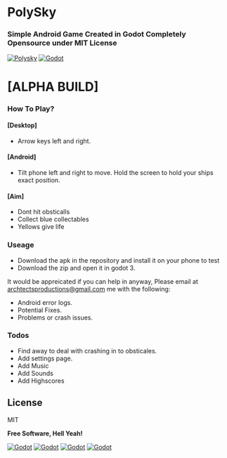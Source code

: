 # PolySky
### Simple Android Game Created in Godot Completely Opensource under MIT License

[![Polysky](https://i.imgur.com/xZb81Cg.png)]()
[![Godot](https://i.imgur.com/BhSQd2p.png)](https://godotengine.org/)

# [ALPHA BUILD]

### How To Play?

#### [Desktop]

  - Arrow keys left and right.
  
#### [Android]

  - Tilt phone left and right to move. Hold the screen to hold your ships exact position. 
  
#### [Aim]

  - Dont hit obsticalls
  - Collect blue collectables
  - Yellows give life
  
### Useage

  - Download the apk in the repository and install it on your phone to test
  - Download the zip and open it in godot 3. 

It would be appreicated if you can help in anyway, Please email at archtectsproductions@gmail.com me with the following:
  - Android error logs.
  - Potential Fixes.
  - Problems or crash issues.

### Todos

 - Find away to deal with crashing in to obsticales.
 - Add settings page.
 - Add Music
 - Add Sounds
 - Add Highscores

License
----
MIT


**Free Software, Hell Yeah!**

[![Godot](https://www.archtects.co.uk/images/social/instagram.png)](https://www.instagram.com/iamarchtects/) [![Godot](https://www.archtects.co.uk/images/social/codepen.png)](https://codepen.io/Archtects/) [![Godot](https://www.archtects.co.uk/images/social/linkedin.png)](https://www.linkedin.com/in/scott-chambers-aa470a44/) [![Godot](https://www.archtects.co.uk/images/social/stack.png)](https://stackoverflow.com/users/story/7084031)
